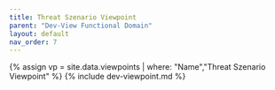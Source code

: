 ```yaml
---
title: Threat Szenario Viewpoint
parent: "Dev-View Functional Domain"
layout: default
nav_order: 7
---
```

{% assign vp = site.data.viewpoints | where: "Name","Threat Szenario Viewpoint" %}
{% include dev-viewpoint.md %}